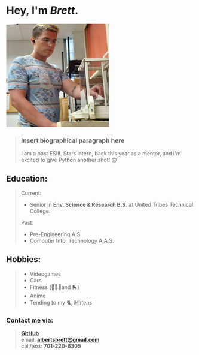 # Hey, I'm *Brett*.

<img src="Brett.jpg" width="275" height="275">

> 
> ### Insert biographical paragraph here
> 
> I am a past ESIIL Stars intern, back this year as a mentor, and I'm excited to give Python another shot! 🙃

## Education:
> Current: 
> - Senior in **Env. Science & Research B.S.** at United Tribes Technical College.
> 
> Past: 
> - Pre-Engineering A.S.
> - Computer Info. Technology A.A.S.


## Hobbies:
> - Videogames
> - Cars
> - Fitness (🏋🏼‍♂️and 🛼)
> - Anime
> - Tending to my 🐈, *Mittens*



### **Contact me via:**
> <a href="https://github.com/Wakunza" target="_blank">**GitHub**</a>  
> email: <a href="albertsbrett@gmail.com"> **albertsbrett@gmail.com** </a>  
> call/text: **701-220-6305**  
